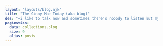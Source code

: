 ```yaml
---
layout: "layouts/blog.njk"
title: "The Ginny Mae Today (aka blog)"
des: "~i like to talk now and sometimes there's nobody to listen but my text editor :3 oh btw there are a lot of puns and synophones"
pagination:
  data: collections.blog
  size: 9
  alias: posts
---
```


